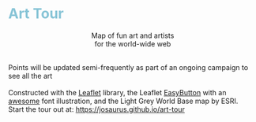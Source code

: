 # <b> <font color = "#87c4d6"> Art Tour </font> </b>
<p align = "center">  Map of fun art and artists
<br>for the world-wide web 
</p><br>
Points will be updated semi-frequently as part of an ongoing campaign to see all the art
<br>
<br>
Constructed with the <a href = "https://leafletjs.com/index.html">Leaflet</a> library, the Leaflet <a href = "https://github.com/CliffCloud/Leaflet.EasyButton#jsdelivr">EasyButton</a> with an <a href = "https://fontawesome.com/start"> awesome</a> font illustration, and the Light Grey World Base map by ESRI.
<br>
Start the tour out at: <a href= "https://josaurus.github.io/art-tour/"> https://josaurus.github.io/art-tour</a>

